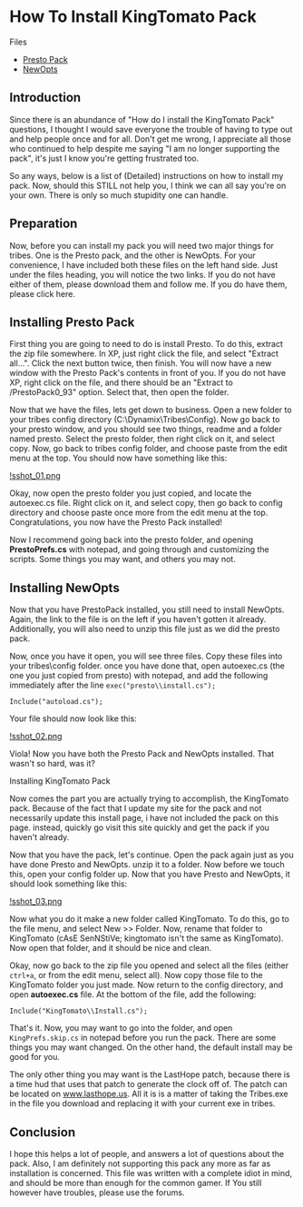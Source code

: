 How To Install KingTomato Pack
==============================

Files
- [Presto Pack](./Presto0_93.zip)
- [NewOpts](./NewOpts966.zip)

Introduction
------------

Since there is an abundance of "How do I install the KingTomato Pack" questions, I thought I would save everyone the trouble of having to type out and help people once and for all. Don't get me wrong, I appreciate all those who continued to help despite me saying "I am no longer supporting the pack", it's just I know you're getting frustrated too.

So any ways, below is a list of (Detailed) instructions on how to install my pack. Now, should this STILL not help you, I think we can all say you're on your own. There is only so much stupidity one can handle.

Preparation
-----------

Now, before you can install my pack you will need two major things for tribes. One is the Presto pack, and the other is NewOpts. For your convenience, I have included both these files on the left hand side. Just under the files heading, you will notice the two links. If you do not have either of them, please download them and follow me. If you do have them, please click here.

Installing Presto Pack
----------------------

First thing you are going to need to do is install Presto. To do this, extract the zip file somewhere. In XP, just right click the file, and select "Extract all...". Click the next button twice, then finish. You will now have a new window with the Presto Pack's contents in front of you. If you do not have XP, right click on the file, and there should be an "Extract to /PrestoPack0_93" option. Select that, then open the folder.

Now that we have the files, lets get down to business. Open a new folder to your tribes config directory (C:\Dynamix\Tribes\Config). Now go back to your presto window, and you should see two things, readme and a folder named presto. Select the presto folder, then right click on it, and select copy. Now, go back to tribes config folder, and choose paste from the edit menu at the top. You should now have something like this:

[!sshot_01.png](./sshot_01.png)

Okay, now open the presto folder you just copied, and locate the autoexec.cs file. Right click on it, and select copy, then go back to config directory and choose paste once more from the edit menu at the top. Congratulations, you now have the Presto Pack installed!

Now I recommend going back into the presto folder, and opening **PrestoPrefs.cs** with notepad, and going through and customizing the scripts. Some things you may want, and others you may not.

Installing NewOpts
------------------

Now that you have PrestoPack installed, you still need to install NewOpts. Again, the link to the file is on the left if you haven't gotten it already. Additionally, you will also need to unzip this file just as we did the presto pack.

Now, once you have it open, you will see three files. Copy these files into your tribes\config folder. once you have done that, open autoexec.cs (the one you just copied from presto) with notepad, and add the following immediately after the line `exec("presto\\install.cs");`

```
Include("autoload.cs");
```

Your file should now look like this:

[!sshot_02.png](./sshot_02.png)

Viola! Now you have both the Presto Pack and NewOpts installed. That wasn't so hard, was it?

Installing KingTomato Pack

Now comes the part you are actually trying to accomplish, the KingTomato pack. Because of the fact that I update my site for the pack and not necessarily update this install page, i have not included the pack on this page. instead, quickly go visit this site quickly and get the pack if you haven't already.

Now that you have the pack, let's continue. Open the pack again just as you have done Presto and NewOpts. unzip it to a folder. Now before we touch this, open your config folder up. Now that you have Presto and NewOpts, it should look something like this:

[!sshot_03.png](./sshot_03.png)

Now what you do it make a new folder called KingTomato. To do this, go to the file menu, and select New >> Folder. Now, rename that folder to KingTomato (cAsE SenNStiVe; kingtomato isn't the same as KingTomato). Now open that folder, and it should be nice and clean.

Okay, now go back to the zip file you opened and select all the files (either `ctrl+a`, or from the edit menu, select all). Now copy those file to the KingTomato folder you just made. Now return to the config directory, and open **autoexec.cs** file. At the bottom of the file, add the following:

```
Include("KingTomato\\Install.cs");
```

That's it. Now, you may want to go into the folder, and open `KingPrefs.skip.cs` in notepad before you run the pack. There are some things you may want changed. On the other hand, the default install may be good for you.

The only other thing you may want is the LastHope patch, because there is a time hud that uses that patch to generate the clock off of. The patch can be located on www.lasthope.us. All it is is a matter of taking the Tribes.exe in the file you download and replacing it with your current exe in tribes.

Conclusion
----------

I hope this helps a lot of people, and answers a lot of questions about the pack. Also, I am definitely not supporting this pack any more as far as installation is concerned. This file was written with a complete idiot in mind, and should be more than enough for the common gamer. If You still however have troubles, please use the forums.
